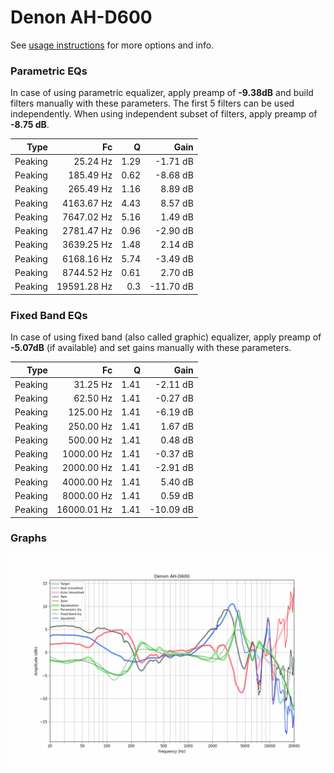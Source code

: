# Denon AH-D600
See [usage instructions](https://github.com/jaakkopasanen/AutoEq#usage) for more options and info.

### Parametric EQs
In case of using parametric equalizer, apply preamp of **-9.38dB** and build filters manually
with these parameters. The first 5 filters can be used independently.
When using independent subset of filters, apply preamp of **-8.75 dB**.

| Type    | Fc          |    Q | Gain      |
|--------:|------------:|-----:|----------:|
| Peaking | 25.24 Hz    | 1.29 | -1.71 dB  |
| Peaking | 185.49 Hz   | 0.62 | -8.68 dB  |
| Peaking | 265.49 Hz   | 1.16 | 8.89 dB   |
| Peaking | 4163.67 Hz  | 4.43 | 8.57 dB   |
| Peaking | 7647.02 Hz  | 5.16 | 1.49 dB   |
| Peaking | 2781.47 Hz  | 0.96 | -2.90 dB  |
| Peaking | 3639.25 Hz  | 1.48 | 2.14 dB   |
| Peaking | 6168.16 Hz  | 5.74 | -3.49 dB  |
| Peaking | 8744.52 Hz  | 0.61 | 2.70 dB   |
| Peaking | 19591.28 Hz | 0.3  | -11.70 dB |

### Fixed Band EQs
In case of using fixed band (also called graphic) equalizer, apply preamp of **-5.07dB**
(if available) and set gains manually with these parameters.

| Type    | Fc          |    Q | Gain      |
|--------:|------------:|-----:|----------:|
| Peaking | 31.25 Hz    | 1.41 | -2.11 dB  |
| Peaking | 62.50 Hz    | 1.41 | -0.27 dB  |
| Peaking | 125.00 Hz   | 1.41 | -6.19 dB  |
| Peaking | 250.00 Hz   | 1.41 | 1.67 dB   |
| Peaking | 500.00 Hz   | 1.41 | 0.48 dB   |
| Peaking | 1000.00 Hz  | 1.41 | -0.37 dB  |
| Peaking | 2000.00 Hz  | 1.41 | -2.91 dB  |
| Peaking | 4000.00 Hz  | 1.41 | 5.40 dB   |
| Peaking | 8000.00 Hz  | 1.41 | 0.59 dB   |
| Peaking | 16000.01 Hz | 1.41 | -10.09 dB |

### Graphs
![](./Denon%20AH-D600.png)